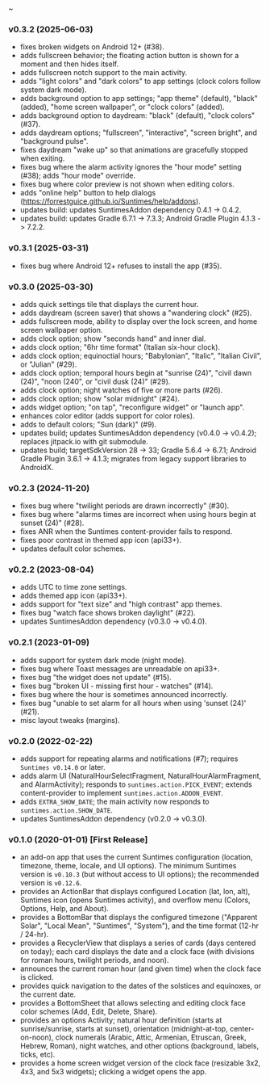 ~

### v0.3.2 (2025-06-03)
* fixes broken widgets on Android 12+ (#38).
* adds fullscreen behavior; the floating action button is shown for a moment and then hides itself.
* adds fullscreen notch support to the main activity.
* adds "light colors" and "dark colors" to app settings (clock colors follow system dark mode).
* adds background option to app settings; "app theme" (default), "black" (added), "home screen wallpaper", or "clock colors" (added).
* adds background option to daydream: "black" (default), "clock colors" (#37).
* adds daydream options; "fullscreen", "interactive", "screen bright", and "background pulse".
* fixes daydream "wake up" so that animations are gracefully stopped when exiting.
* fixes bug where the alarm activity ignores the "hour mode" setting (#38); adds "hour mode" override.
* fixes bug where color preview is not shown when editing colors.
* adds "online help" button to help dialogs (https://forrestguice.github.io/Suntimes/help/addons).
* updates build: updates SuntimesAddon dependency 0.4.1 -> 0.4.2.
* updates build: updates Gradle 6.7.1 -> 7.3.3; Android Gradle Plugin 4.1.3 -> 7.2.2.

### v0.3.1 (2025-03-31)
* fixes bug where Android 12+ refuses to install the app (#35).

### v0.3.0 (2025-03-30)
* adds quick settings tile that displays the current hour.
* adds daydream (screen saver) that shows a "wandering clock" (#25).
* adds fullscreen mode, ability to display over the lock screen, and home screen wallpaper option.
* adds clock option; show "seconds hand" and inner dial.
* adds clock option; "6hr time format" (Italian six-hour clock).
* adds clock option; equinoctial hours; "Babylonian", "Italic", "Italian Civil", or "Julian" (#29).
* adds clock option; temporal hours begin at "sunrise (24)", "civil dawn (24)", "noon (240", or "civil dusk (24)" (#29).
* adds clock option; night watches of five or more parts (#26).
* adds clock option; show "solar midnight" (#24).
* adds widget option; "on tap", "reconfigure widget" or "launch app".
* enhances color editor (adds support for color roles).
* adds to default colors; "Sun (dark)" (#9).
* updates build; updates SuntimesAddon dependency (v0.4.0 -> v0.4.2); replaces jitpack.io with git submodule.
* updates build; targetSdkVersion 28 -> 33; Gradle 5.6.4 -> 6.7.1; Android Gradle Plugin 3.6.1 -> 4.1.3; migrates from legacy support libraries to AndroidX.

### v0.2.3 (2024-11-20)
* fixes bug where "twilight periods are drawn incorrectly" (#30).
* fixes bug where "alarms times are incorrect when using hours begin at sunset (24)" (#28).
* fixes ANR when the Suntimes content-provider fails to respond.
* fixes poor contrast in themed app icon (api33+).
* updates default color schemes.

### v0.2.2 (2023-08-04)
* adds UTC to time zone settings.
* adds themed app icon (api33+).
* adds support for "text size" and "high contrast" app themes.
* fixes bug "watch face shows broken daylight" (#22).
* updates SuntimesAddon dependency (v0.3.0 -> v0.4.0).

### v0.2.1 (2023-01-09)
* adds support for system dark mode (night mode).
* fixes bug where Toast messages are unreadable on api33+.
* fixes bug "the widget does not update" (#15).
* fixes bug "broken UI - missing first hour - watches" (#14).
* fixes bug where the hour is sometimes announced incorrectly.
* fixes bug "unable to set alarm for all hours when using 'sunset (24)' (#21).
* misc layout tweaks (margins).

### v0.2.0 (2022-02-22)
* adds support for repeating alarms and notifications (#7); requires `Suntimes v0.14.0` or later.
* adds alarm UI (NaturalHourSelectFragment, NaturalHourAlarmFragment, and AlarmActivity); responds to `suntimes.action.PICK_EVENT`; extends content-provider to implement `suntimes.action.ADDON_EVENT`. 
* adds `EXTRA_SHOW_DATE`; the main activity now responds to `suntimes.action.SHOW_DATE`.
* updates SuntimesAddon dependency (v0.2.0 -> v0.3.0).

### v0.1.0 (2020-01-01) [First Release]
* an add-on app that uses the current Suntimes configuration (location, timezone, theme, locale, and UI options). The minimum Suntimes version is `v0.10.3` (but without access to UI options); the recommended version is `v0.12.6`.
* provides an ActionBar that displays configured Location (lat, lon, alt), Suntimes icon (opens Suntimes activity), and overflow menu (Colors, Options, Help, and About).
* provides a BottomBar that displays the configured timezone ("Apparent Solar", "Local Mean", "Suntimes", "System"), and the time format (12-hr / 24-hr). 
* provides a RecyclerView that displays a series of cards (days centered on today); each card displays the date and a clock face (with divisions for roman hours, twilight periods, and noon).
* announces the current roman hour (and given time) when the clock face is clicked.
* provides quick navigation to the dates of the solstices and equinoxes, or the current date.
* provides a BottomSheet that allows selecting and editing clock face color schemes (Add, Edit, Delete, Share).  
* provides an options Activity; natural hour definition (starts at sunrise/sunrise, starts at sunset),  orientation (midnight-at-top, center-on-noon), clock numerals (Arabic, Attic, Armenian, Etruscan, Greek, Hebrew, Roman), night watches, and other options (background, labels, ticks, etc).  
* provides a home screen widget version of the clock face (resizable 3x2, 4x3, and 5x3 widgets); clicking a widget opens the app.
